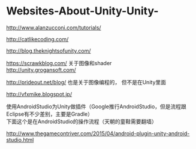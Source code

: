 # Websites-About-Unity-Unity-
http://www.alanzucconi.com/tutorials/

http://catlikecoding.com/

http://blog.theknightsofunity.com/

https://scrawkblog.com/  关于图像和shader <br>
http://unity.grogansoft.com/ </br>

http://prideout.net/blog/ 也是关于图像编程的， 但不是在Unity里面

http://vfxmike.blogspot.jp/

使用AndroidStudio为Unity做插件（Google推行AndroidStudio，但是流程跟Eclipse有不少差别，主要是Gradle）<br>
下面这个是在AndroidStudio的操作流程（天朝的童鞋需要翻墙）

http://www.thegamecontriver.com/2015/04/android-plugin-unity-android-studio.html 

